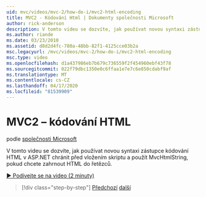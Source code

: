 ```yaml
---
uid: mvc/videos/mvc-2/how-do-i/mvc2-html-encoding
title: MVC2 - Kódování Html | Dokumenty společnosti Microsoft
author: rick-anderson
description: V tomto videu se dozvíte, jak používat novou syntaxi zástupce kódování HTML v ASP.NET chránit před injektáží skriptu, a používat MvcHtmlString, když ...
ms.author: riande
ms.date: 03/23/2010
ms.assetid: d8d2d4fc-780a-48bb-82f1-4125cce03b2a
msc.legacyurl: /mvc/videos/mvc-2/how-do-i/mvc2-html-encoding
msc.type: video
ms.openlocfilehash: d1a437986eb7b679c736559f2f454960ebf43f78
ms.sourcegitcommit: 022f79dbc1350e0c6ffaa1e7e7c6e850cdabf9af
ms.translationtype: MT
ms.contentlocale: cs-CZ
ms.lasthandoff: 04/17/2020
ms.locfileid: "81539909"
---
```

# <a name="mvc2---html-encoding"></a>MVC2 – kódování HTML

podle [společnosti Microsoft](https://github.com/microsoft)

V tomto videu se dozvíte, jak používat novou syntaxi zástupce kódování HTML v ASP.NET chránit před vložením skriptu a použít MvcHtmlString, pokud chcete zahrnout HTML do řetězců.

[&#9654; Podívejte se na video (2 minuty)](https://channel9.msdn.com/Blogs/ASP-NET-Site-Videos/mvc2-html-encoding)

> [!div class="step-by-step"]
> [Předchozí](how-do-i-use-httpverbs-attributes-in-an-mvc-application.md)
> [další](mvc2-stronglytyped-helpers.md)
